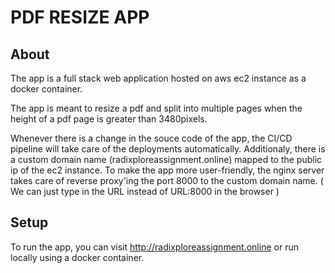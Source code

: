 # PDF RESIZE APP

## About

The app is a full stack web application hosted on aws ec2 instance as a docker container.

The app is meant to resize a pdf and split into multiple pages when the height of a pdf page is greater than 3480pixels.

Whenever there is a change in the souce code of the app, the CI/CD pipeline will take care of the deployments automatically. Additionaly, there is a custom domain name (radixploreassignment.online) mapped to the public ip of the ec2 instance. 
To make the app more user-friendly, the nginx server takes care of reverse proxy'ing the port 8000 to the custom domain name. ( We can just type in the URL instead of URL:8000 in the browser )

## Setup

To run the app, you can visit http://radixploreassignment.online or run locally using a docker container.
